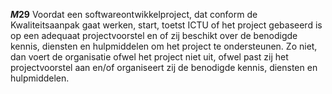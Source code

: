 <!-- begin: measure -->
**$M29$**
Voordat een softwareontwikkelproject, dat conform de Kwaliteitsaanpak gaat werken, start, toetst ICTU of het project gebaseerd is op een adequaat projectvoorstel en of zij beschikt over de benodigde kennis, diensten en hulpmiddelen om het project te ondersteunen. Zo niet, dan voert de organisatie ofwel het project niet uit, ofwel past zij het projectvoorstel aan en/of organiseert zij de benodigde kennis, diensten en hulpmiddelen.
<!-- end: measure -->
